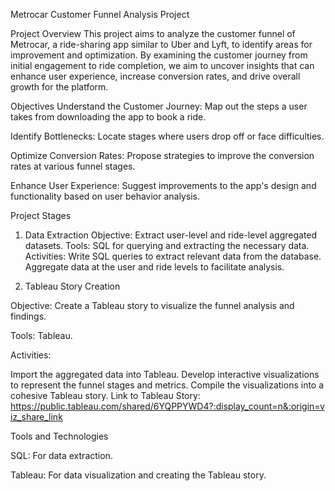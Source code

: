 Metrocar Customer Funnel Analysis Project

Project Overview
This project aims to analyze the customer funnel of Metrocar, a ride-sharing app similar to Uber and Lyft, to identify areas for improvement and optimization. By examining the customer journey from initial engagement to ride completion, we aim to uncover insights that can enhance user experience, increase conversion rates, and drive overall growth for the platform.

Objectives
Understand the Customer Journey: Map out the steps a user takes from downloading the app to book a ride.

Identify Bottlenecks: Locate stages where users drop off or face difficulties.

Optimize Conversion Rates: Propose strategies to improve the conversion rates at various funnel stages.

Enhance User Experience: Suggest improvements to the app's design and functionality based on user behavior analysis.

Project Stages
1. Data Extraction
Objective: Extract user-level and ride-level aggregated datasets.
Tools: SQL for querying and extracting the necessary data.
Activities:
Write SQL queries to extract relevant data from the database.
Aggregate data at the user and ride levels to facilitate analysis.

2. Tableau Story Creation

Objective: Create a Tableau story to visualize the funnel analysis and findings.

Tools: Tableau.

Activities:

Import the aggregated data into Tableau.
Develop interactive visualizations to represent the funnel stages and metrics.
Compile the visualizations into a cohesive Tableau story.
Link to Tableau Story: https://public.tableau.com/shared/6YQPPYWD4?:display_count=n&:origin=viz_share_link


Tools and Technologies

SQL: For data extraction.

Tableau: For data visualization and creating the Tableau story.
